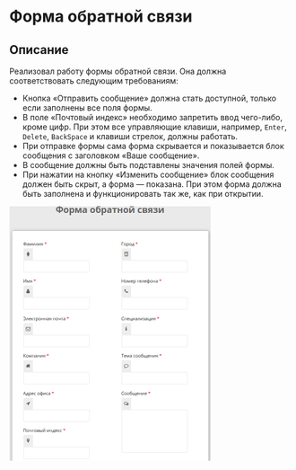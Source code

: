# Форма обратной связи

## Описание

Реализовал работу формы обратной связи. Она должна соответствовать следующим требованиям:

- Кнопка «Отправить сообщение» должна стать доступной, только если заполнены все поля формы.
- В поле «Почтовый индекс» необходимо запретить ввод чего-либо, кроме цифр. При этом все управляющие клавиши, например, `Enter`,  `Delete`, `BackSpace` и клавиши стрелок, должны работать.
- При отправке формы сама форма скрывается и показывается блок сообщения с заголовком «Ваше сообщение».
- В сообщение должны быть подставлены значения полей формы.
- При нажатии на кнопку «Изменить сообщение» блок сообщения должен быть скрыт, а форма — показана. При этом форма должна быть заполнена и функционировать так же, как при открытии.

![Форма обратной связи](feedback.png)